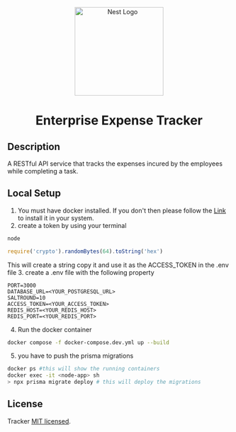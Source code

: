 <p align="center">
  <a href="http://nestjs.com/" target="blank"><img src="https://nestjs.com/img/logo-small.svg" width="200" alt="Nest Logo" /></a>
</p>
<h1 align="center">Enterprise Expense Tracker</h1>

## Description

A RESTful API service that tracks the expenses incured by the employees while completing a task.

## Local Setup
1. You must have docker installed. If you don't then please follow the [Link](https://docs.docker.com/engine/install/) to install it in your system.
2. create a token by using your terminal

```bash
node
```

```javascript
require('crypto').randomBytes(64).toString('hex')
```
This will create a string copy it and use it as the ACCESS_TOKEN in the .env file
3. create a .env file with the following property
```env
PORT=3000
DATABASE_URL=<YOUR_POSTGRESQL_URL>
SALTROUND=10
ACCESS_TOKEN=<YOUR_ACCESS_TOKEN>
REDIS_HOST=<YOUR_REDIS_HOST>
REDIS_PORT=<YOUR_REDIS_PORT>
```
4. Run the docker container
```bash
docker compose -f docker-compose.dev.yml up --build
```
5. you have to push the prisma migrations
```bash
docker ps #this will show the running containers
docker exec -it <node-app> sh
> npx prisma migrate deploy # this will deploy the migrations
```

## License

Tracker [MIT licensed](LICENSE).
